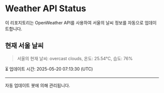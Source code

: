
# Weather API Status

이 리포지토리는 OpenWeather API를 사용하여 서울의 날씨 정보를 자동으로 업데이트합니다.

## 현재 서울 날씨
> 서울의 현재 날씨: overcast clouds, 온도: 25.54°C, 습도: 76%

⏳ 업데이트 시간: 2025-05-20 07:13:30 (UTC)

---
자동 업데이트 봇에 의해 관리됩니다.
